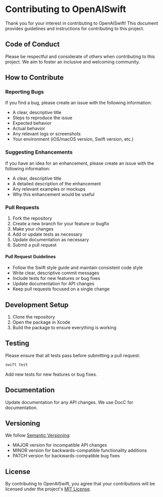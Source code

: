 # Contributing to OpenAISwift

Thank you for your interest in contributing to OpenAISwift! This document provides guidelines and instructions for contributing to this project.

## Code of Conduct

Please be respectful and considerate of others when contributing to this project. We aim to foster an inclusive and welcoming community.

## How to Contribute

### Reporting Bugs

If you find a bug, please create an issue with the following information:

- A clear, descriptive title
- Steps to reproduce the issue
- Expected behavior
- Actual behavior
- Any relevant logs or screenshots
- Your environment (iOS/macOS version, Swift version, etc.)

### Suggesting Enhancements

If you have an idea for an enhancement, please create an issue with the following information:

- A clear, descriptive title
- A detailed description of the enhancement
- Any relevant examples or mockups
- Why this enhancement would be useful

### Pull Requests

1. Fork the repository
2. Create a new branch for your feature or bugfix
3. Make your changes
4. Add or update tests as necessary
5. Update documentation as necessary
6. Submit a pull request

#### Pull Request Guidelines

- Follow the Swift style guide and maintain consistent code style
- Write clear, descriptive commit messages
- Include tests for new features or bug fixes
- Update documentation for API changes
- Keep pull requests focused on a single change

## Development Setup

1. Clone the repository
2. Open the package in Xcode
3. Build the package to ensure everything is working

## Testing

Please ensure that all tests pass before submitting a pull request:

```bash
swift test
```

Add new tests for new features or bug fixes.

## Documentation

Update documentation for any API changes. We use DocC for documentation.

## Versioning

We follow [Semantic Versioning](https://semver.org/):

- MAJOR version for incompatible API changes
- MINOR version for backwards-compatible functionality additions
- PATCH version for backwards-compatible bug fixes

## License

By contributing to OpenAISwift, you agree that your contributions will be licensed under the project's [MIT License](LICENSE).